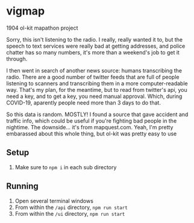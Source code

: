 # vigmap
1904 ol-kit mapathon project

Sorry, this isn't listening to the radio.
I really, really wanted it to, but the speech to text services were really bad at getting addresses, and police chatter has so many numbers, it's more than a weekend's job to get it through.

I then went in search of another news source: humans transcribing the radio. There are a good number of twitter feeds that are full of people listening to scanners and transcribing them in a more computer-readable way. That's my plan, for the meantime, but to read from twitter's api, you need a key, and to get a key, you need manual approval. Which, during COVID-19, aparently people need more than 3 days to do that. 

So this data is random. MOSTLY! I found a source that gave accident and traffic info, which could be useful if you're fighting bad people in the nightime. The downside... it's from mapquest.com. Yeah, I'm pretty embarassed about this whole thing, but ol-kit was pretty easy to use

## Setup
1. Make sure to `npm i` in each sub directory
<!-- 2. Make sure you `brew install ffmpeg` and `brew install portaudio`
3. In the `/api` directory run `pip3 install -r requirements.txt` to install Python deps -->

## Running
1. Open several terminal windows
2. From within the `/api` directory, `npm run start`
3. From within the `/ui` directory, `npm run start`

